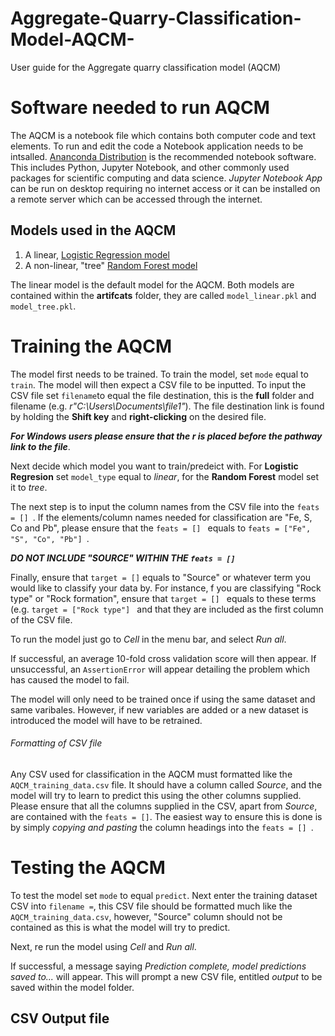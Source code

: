 # Aggregate-Quarry-Classification-Model-AQCM-
User guide for the Aggregate quarry classification model (AQCM)

# Software needed to run AQCM
The AQCM is a notebook file which contains both computer code and text elements. To run and edit the code a Notebook application
needs to be intsalled. [Ananconda Distribution]( https://www.anaconda.com/distribution/) is the recommended notebook software. This includes
Python, Jupyter Notebook, and other commonly used packages for scientific computing and data science. *Jupyter Notebook App* can be run on desktop
requiring no internet access or it can be installed on a remote server which can be accessed through the internet.

## Models used in the AQCM

1. A linear, [Logistic Regression model](https://en.wikipedia.org/wiki/Logistic_regression)
2. A non-linear, "tree" [Random Forest model](https://en.wikipedia.org/wiki/Random_forest)

The linear model is the default model for the AQCM. Both models are contained within the **artifcats** folder, they are called ``model_linear.pkl``
and ``model_tree.pkl``. 

# Training the AQCM
The model first needs to be trained. To train the model, set ``mode`` equal to ``train``. The model will then expect a CSV file to be inputted. 
To input the CSV file set ``filename``to equal the file destination, this is the **full** folder and filename (e.g. *r"C:\Users\Documents\file1"*). The file destination link is found by
holding the **Shift key** and **right-clicking** on the desired file. 

***For Windows users please ensure that the ***r*** is placed before the pathway link to the file***.

Next decide which model you want to train/predeict with.  For **Logistic Regresion** set ``model_type`` equal to *linear*, for the **Random Forest** model 
set it to *tree*.

The next step is to input the column names from the CSV file into the ``feats = [] ``. If the elements/column names 
needed for classification are "Fe, S, Co and Pb", please ensure that the ``feats = [] `` equals to ``feats = ["Fe", "S", "Co", "Pb"] ``. 

***DO NOT INCLUDE "SOURCE" WITHIN THE ``feats = [] ``***

Finally, ensure that ``target = []`` equals to "Source" or whatever term you would like to classify your data by. For instance, f you are classifying "Rock type"
or "Rock formation", ensure that ``target = [] `` equals to these terms (e.g. ``target = ["Rock type"] `` and that they are included as the first column
of the CSV file.

To run the model just go to *Cell* in the menu bar, and select *Run all*.

If successful, an average 10-fold cross validation score will then appear.
If unsuccessful, an ``AssertionError`` will appear detailing the problem which has caused the model to fail.

The model will only need to be trained once if using the same dataset and same varibales. However, if new variables are added or a new dataset is introduced
the model will have to be retrained.

###### Formatting of CSV file
Any CSV used for classification in the AQCM must formatted like the ``AQCM_training_data.csv`` file. It should have a column called *Source*,
and the model will try to learn to predict this using the other columns supplied. Please ensure that all the columns supplied in the CSV, apart from *Source*,
are contained with the ``feats = []``. The easiest way to ensure this is done is by simply *copying and pasting* the column headings into the ``feats = [] ``.

# Testing the AQCM

To test the model set ``mode`` to equal ``predict``. Next enter the training dataset CSV into ``filename =``, this CSV file should be formatted 
much like the ``AQCM_training_data.csv``, however, "Source" column should not be contained as this is what the model will try to predict.

Next, re run the model using *Cell* and *Run all*.

If successful, a message saying *Prediction complete, model predictions saved to...* will appear. This will prompt a new CSV file, entitled *output*
to be saved within the model folder. 

## CSV Output file
